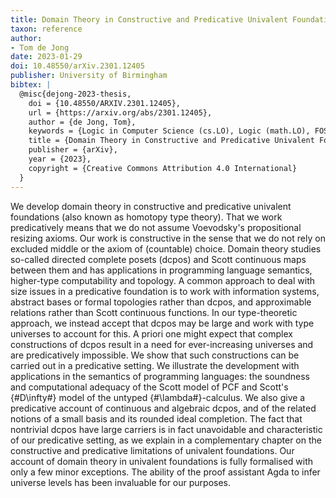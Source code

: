 ```yaml
---
title: Domain Theory in Constructive and Predicative Univalent Foundations
taxon: reference
author:
- Tom de Jong
date: 2023-01-29
doi: 10.48550/arXiv.2301.12405
publisher: University of Birmingham
bibtex: |
  @misc{dejong-2023-thesis,
    doi = {10.48550/ARXIV.2301.12405},
    url = {https://arxiv.org/abs/2301.12405},
    author = {de Jong, Tom},
    keywords = {Logic in Computer Science (cs.LO), Logic (math.LO), FOS: Computer and information sciences, FOS: Computer and information sciences, FOS: Mathematics, FOS: Mathematics},
    title = {Domain Theory in Constructive and Predicative Univalent Foundations},
    publisher = {arXiv},
    year = {2023},
    copyright = {Creative Commons Attribution 4.0 International}
  }
---
```


 We develop domain theory in constructive and predicative univalent foundations (also known as homotopy type theory). That we work predicatively means that we do not assume Voevodsky's propositional resizing axioms. Our work is constructive in the sense that we do not rely on excluded middle or the axiom of (countable) choice. Domain theory studies so-called directed complete posets (dcpos) and Scott continuous maps between them and has applications in programming language semantics, higher-type computability and topology. A common approach to deal with size issues in a predicative foundation is to work with information systems, abstract bases or formal topologies rather than dcpos, and approximable relations rather than Scott continuous functions. In our type-theoretic approach, we instead accept that dcpos may be large and work with type universes to account for this. A priori one might expect that complex constructions of dcpos result in a need for ever-increasing universes and are predicatively impossible. We show that such constructions can be carried out in a predicative setting. We illustrate the development with applications in the semantics of programming languages: the soundness and computational adequacy of the Scott model of PCF and Scott's {#D\infty#} model of the untyped {#\lambda#}-calculus. We also give a predicative account of continuous and algebraic dcpos, and of the related notions of a small basis and its rounded ideal completion. The fact that nontrivial dcpos have large carriers is in fact unavoidable and characteristic of our predicative setting, as we explain in a complementary chapter on the constructive and predicative limitations of univalent foundations. Our account of domain theory in univalent foundations is fully formalised with only a few minor exceptions. The ability of the proof assistant Agda to infer universe levels has been invaluable for our purposes. 
